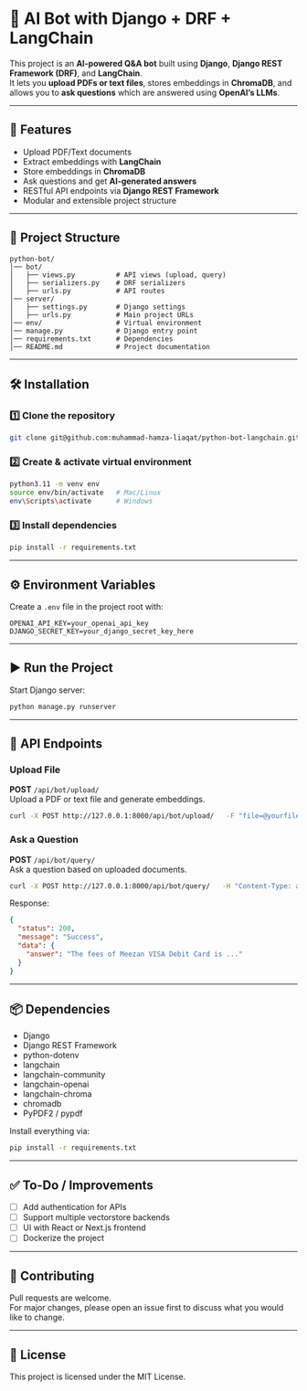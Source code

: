 # 🧠 AI Bot with Django + DRF + LangChain

This project is an **AI-powered Q&A bot** built using **Django**, **Django REST Framework (DRF)**, and **LangChain**.  
It lets you **upload PDFs or text files**, stores embeddings in **ChromaDB**, and allows you to **ask questions** which are answered using **OpenAI’s LLMs**.

---

## 🚀 Features
- Upload PDF/Text documents
- Extract embeddings with **LangChain**
- Store embeddings in **ChromaDB**
- Ask questions and get **AI-generated answers**
- RESTful API endpoints via **Django REST Framework**
- Modular and extensible project structure

---

## 📂 Project Structure
```
python-bot/
│── bot/
│   ├── views.py          # API views (upload, query)
│   ├── serializers.py    # DRF serializers
│   ├── urls.py           # API routes
│── server/
│   ├── settings.py       # Django settings
│   ├── urls.py           # Main project URLs
│── env/                  # Virtual environment
│── manage.py             # Django entry point
│── requirements.txt      # Dependencies
│── README.md             # Project documentation
```

---

## 🛠️ Installation

### 1️⃣ Clone the repository
```bash
git clone git@github.com:muhammad-hamza-liaqat/python-bot-langchain.git
```

### 2️⃣ Create & activate virtual environment
```bash
python3.11 -m venv env
source env/bin/activate   # Mac/Linux
env\Scripts\activate      # Windows
```

### 3️⃣ Install dependencies
```bash
pip install -r requirements.txt
```

---

## ⚙️ Environment Variables

Create a `.env` file in the project root with:

```env
OPENAI_API_KEY=your_openai_api_key
DJANGO_SECRET_KEY=your_django_secret_key_here
```

---

## ▶️ Run the Project

Start Django server:
```bash
python manage.py runserver
```

---

## 📡 API Endpoints

### Upload File
**POST** `/api/bot/upload/`  
Upload a PDF or text file and generate embeddings.

```bash
curl -X POST http://127.0.0.1:8000/api/bot/upload/   -F "file=@yourfile.pdf"
```

### Ask a Question
**POST** `/api/bot/query/`  
Ask a question based on uploaded documents.

```bash
curl -X POST http://127.0.0.1:8000/api/bot/query/   -H "Content-Type: application/json"   -d '{"query": "What is the fees of Meezan VISA Debit Card?"}'
```

Response:
```json
{
  "status": 200,
  "message": "Success",
  "data": {
    "answer": "The fees of Meezan VISA Debit Card is ..."
  }
}
```

---

## 📦 Dependencies
- Django
- Django REST Framework
- python-dotenv
- langchain
- langchain-community
- langchain-openai
- langchain-chroma
- chromadb
- PyPDF2 / pypdf

Install everything via:
```bash
pip install -r requirements.txt
```

---

## ✅ To-Do / Improvements
- [ ] Add authentication for APIs
- [ ] Support multiple vectorstore backends
- [ ] UI with React or Next.js frontend
- [ ] Dockerize the project

---

## 🤝 Contributing
Pull requests are welcome.  
For major changes, please open an issue first to discuss what you would like to change.

---

## 📜 License
This project is licensed under the MIT License.
